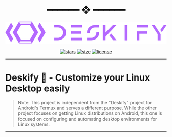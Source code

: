 <h1 align="center"> ━━━━━━  ❖  ━━━━━━ </h1>

![](https://github.com/AndersonShelby/Deskify/blob/main/media/logo-purple.svg)

<!-- BADGES -->
<div align="center">

[![stars](https://img.shields.io/github/stars/AndersonShelby/Deskify?color=C9CBFF&labelColor=1A1B26&style=for-the-badge)](https://github.com/AndersonShelby/Deskify/stargazers)
[![size](https://img.shields.io/github/repo-size/AndersonShelby/Deskify?color=9ece6a&labelColor=1A1B26&style=for-the-badge)](https://github.com/AndersonShelby/Deskify)
[![license](https://img.shields.io/github/license/AndersonShelby/Deskify?color=FCA2AA&labelColor=1A1B26&style=for-the-badge)](https://github.com/AndersonShelby/Deskify/blob/main/LICENSE.md)

</div>

---

# Deskify 🚀 - Customize your Linux Desktop easily

> Note: This project is independent from the "Deskify" project for Android's Termux and serves a different purpose. While the other project focuses on getting Linux distributions on Android, this one is focused on configuring and automating desktop environments for Linux systems.



---
